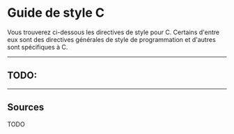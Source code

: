 
# Guide de style C

Vous trouverez ci-dessous les directives de style pour C. Certains d'entre eux sont des directives générales de style de programmation et d'autres sont spécifiques à C.

----

## TODO:

----

## Sources

TODO
